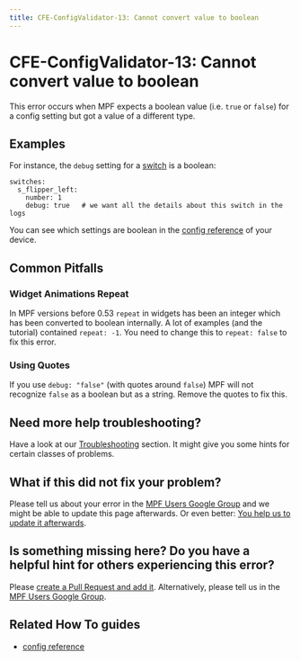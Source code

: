 ```yaml
---
title: CFE-ConfigValidator-13: Cannot convert value to boolean
---
```


# CFE-ConfigValidator-13: Cannot convert value to boolean


This error occurs when MPF expects a boolean value (i.e. `true` or
`false`) for a config setting but got a value of a different type.

## Examples

For instance, the `debug` setting for a
[switch](../config/switches.md) is a boolean:

``` mpf-config
switches:
  s_flipper_left:
    number: 1
    debug: true   # we want all the details about this switch in the logs
```

You can see which settings are boolean in the
[config reference](../config/index.md) of your
device.

## Common Pitfalls

### Widget Animations Repeat

In MPF versions before 0.53 `repeat` in widgets has been an integer
which has been converted to boolean internally. A lot of examples (and
the tutorial) contained `repeat: -1`. You need to change this to
`repeat: false` to fix this error.

### Using Quotes

If you use `debug: "false"` (with quotes around `false`) MPF will not
recognize `false` as a boolean but as a string. Remove the quotes to fix
this.

## Need more help troubleshooting?

Have a look at our [Troubleshooting](../troubleshooting/index.md) section. It might give you some hints for certain classes of
problems.

## What if this did not fix your problem?

Please tell us about your error in the [MPF Users Google
Group](https://groups.google.com/forum/#!forum/mpf-users) and we might
be able to update this page afterwards. Or even better:
[You help us to update it afterwards](../about/help_docs.md).

## Is something missing here? Do you have a helpful hint for others experiencing this error?

Please
[create a Pull Request and add it](../about/help_docs.md). Alternatively, please tell us in the [MPF Users Google
Group](https://groups.google.com/forum/#!forum/mpf-users).

## Related How To guides

* [config reference](../config/index.md)
